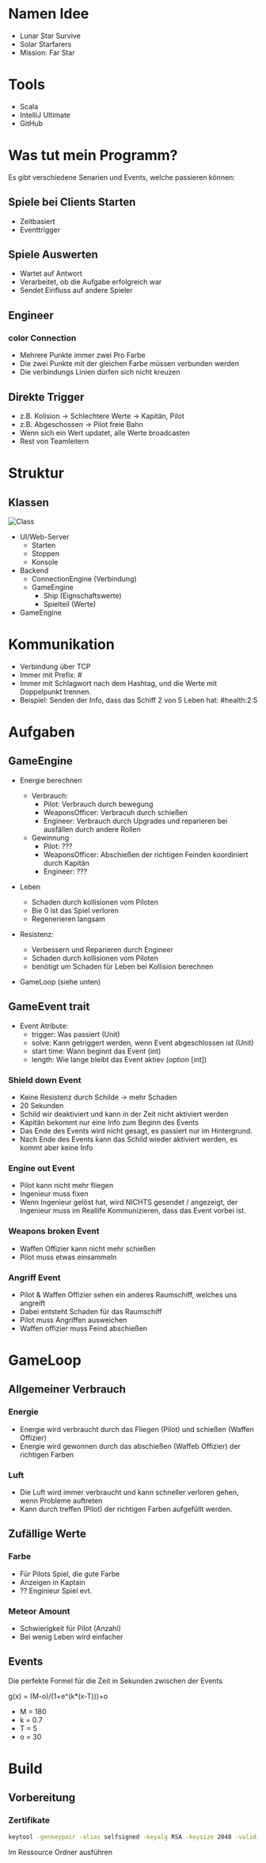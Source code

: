 # Namen Idee
- Lunar Star Survive
- Solar Starfarers
- Mission: Far Star

# Tools
- Scala
- IntelliJ Ultimate
- GitHub

# Was tut mein Programm?
Es gibt verschiedene Senarien und Events, welche passieren können:

## Spiele bei Clients Starten
 - Zeitbasiert
 - Eventtrigger

## Spiele Auswerten
- Wartet auf Antwort
- Verarbeitet, ob die Aufgabe erfolgreich war
- Sendet Einfluss auf andere Spieler

## Engineer
### color Connection
- Mehrere Punkte immer zwei Pro Farbe
- Die zwei Punkte mit der gleichen Farbe müssen verbunden werden
- Die verbindungs Linien dürfen sich nicht kreuzen

## Direkte Trigger
- z.B. Kolision -> Schlechtere Werte -> Kapitän, Pilot
- z.B. Abgeschossen -> Pilot freie Bahn
- Wenn sich ein Wert updatet, alle Werte broadcasten
- Rest von Teamleitern

# Struktur

## Klassen
![Class](https://mermaid.ink/svg/pako:eNp1kstqxDAMRX_FeNXSmR8I3U1nUSh0IIuBko1IlETUlo0fhZDm35vmMZkkrVfW1dWR_GhlbgqUicwVeP9CUDnQGYt-nRQhB_H8fTyKE9gAxPvEhZQJe_nMFTGi22euCNawfy9Lyn_zo2PoPvnaURLiKQ2OuBKvl5ty5qhFGiBEP5d2G8Y46QKhvjMyuqp5wy9UK93XhKqYeXeJMs7ODX447wIvVfPw-KdxvoF229Bu2jm0QO4fyvq21izQOjIFMryMQw6nkjugPEiNTgMV_TsPjEyGGjVmMum3BbjPTGbc9T6IwaQN5zIJLuJBOhOrWiYlKN9H0RYQcPokN9UCfxgzx90PTPO9Fg)
- UI/Web-Server
    - Starten
    - Stoppen
    - Konsole
- Backend
    - ConnectionEngine (Verbindung)
    - GameEngine
        - Ship (Eignschaftswerte)
        - Spielteil (Werte)
- GameEngine

# Kommunikation
- Verbindung über TCP
- Immer mit Prefix: #
- Immer mit Schlagwort nach dem Hashtag, und die Werte mit Doppelpunkt trennen.
- Beispiel: Senden der Info, dass das Schiff 2 von 5 Leben hat: #health:2:5

# Aufgaben
## GameEngine
- Energie berechnen
  - Verbrauch:
    - Pilot: Verbrauch durch bewegung
    - WeaponsOfficer: Verbracuh durch schießen
    - Engineer: Verbrauch durch Upgrades und reparieren bei ausfällen durch andere Rollen
  - Gewinnung
    - Pilot: ???
    - WeaponsOfficer: Abschießen der richtigen Feinden koordiniert durch Kapitän
    - Engineer: ???

- Leben
  - Schaden durch kollisionen vom Piloten
  - Bie 0 ist das Spiel verloren
  - Regenerieren langsam

 - Resistenz:
   - Verbessern und Reparieren durch Engineer
   - Schaden durch kollisionen vom Piloten
   - benötigt um Schaden für Leben bei Kollision berechnen
  - GameLoop (siehe unten)

## GameEvent trait
- Event Atribute:
  - trigger: Was passiert (Unit)
  - solve: Kann getriggert werden, wenn Event abgeschlossen ist (Unit)
  - start time: Wann beginnt das Event (int)
  - length: Wie lange bleibt das Event aktiev (option [int])
### Shield down Event
- Keine Resistenz durch Schilde -> mehr Schaden
- 20 Sekunden
- Schild wir deaktiviert und kann in der Zeit nicht aktiviert werden
- Kapitän bekommt nur eine Info zum Beginn des Events
- Das Ende des Events wird nicht gesagt, es passiert nur im Hintergrund.
- Nach Ende des Events kann das Schild wieder aktiviert werden, es kommt aber keine Info
### Engine out Event
- Pilot kann nicht mehr fliegen
- Ingenieur muss fixen
- Wenn Ingenieur gelöst hat, wird NICHTS gesendet / angezeigt, der Ingenieur muss im Reallife Kommunizieren, dass das Event vorbei ist.
### Weapons broken Event
- Waffen Offizier kann nicht mehr schießen
- Pilot muss etwas einsammeln
### Angriff Event
- Pilot & Waffen Offizier sehen ein anderes Raumschiff, welches uns angreift
- Dabei entsteht Schaden für das Raumschiff
- Pilot muss Angriffen ausweichen
- Waffen offizier muss Feind abschießen

# GameLoop
## Allgemeiner Verbrauch
### Energie
- Energie wird verbraucht durch das Fliegen (Pilot) und schießen (Waffen Offizier)
- Energie wird gewonnen durch das abschießen (Waffeb Offizier) der richtigen Farben
### Luft
- Die Luft wird immer verbraucht und kann schneller verloren gehen, wenn Probleme auftreten
- Kann durch treffen (Pilot) der richtigen Farben aufgefüllt werden.

## Zufällige Werte
### Farbe
- Für Pilots Spiel, die gute Farbe
- Anzeigen in Kaptain
- ?? Enginieur Spiel evt.
### Meteor Amount
- Schwierigkeit für Pilot (Anzahl)
- Bei wenig Leben wird einfacher

## Events
Die perfekte Formel für die Zeit in Sekunden zwischen der Events

g(x) = (M-o)/(1+e^(k*(x-T)))+o

- M = 180
- k = 0.7
- T = 5
- o = 30
# Build
## Vorbereitung
### Zertifikate
```sh
keytool -genkeypair -alias selfsigned -keyalg RSA -keysize 2048 -validity 365 -keystore keystore.jks
```
Im Ressource Ordner ausführen

